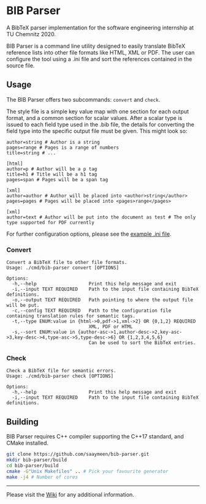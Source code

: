 # BIB Parser

A BibTeX parser implementation for the software engineering internship at TU Chemnitz 2020.

BIB Parser is a command line utility designed to easily translate BibTeX reference lists into other file formats like HTML, XML or PDF. The user can configure the tool using a .ini file and sort the references contained in the source file.

## Usage

The BIB Parser offers two subcommands: `convert` and `check`.

The style file is a simple key value map with one section for each output format, and a common section for scalar values. After a scalar type is issued to each field type used in the .bib file, the details for converting the field type into the specific output file must be given. This might look so:
```
author=string # Author is a string
pages=range # Pages is a range of numbers
title=string # ...

[html]
author=p # Author will be a p tag
title=h1 # Title will be a h1 tag
pages=span # Pages will be a span tag

[xml]
author=author # Author will be placed into <author>string</author>
pages=pages # Pages will be placed into <pages>range</pages>

[xml]
author=text # Author will be put into the document as test # The only type supported for PDF currently
```

For further configuration options, please see the [example .ini file](./test/data/style.ini).

### Convert

```
Convert a BibTeX file to other file formats.
Usage: ./cmd/bib-parser convert [OPTIONS]

Options:
  -h,--help                   Print this help message and exit
  -i,--input TEXT REQUIRED    Path to the input file containing BibTeX definitions.
  -o,--output TEXT REQUIRED   Path pointing to where the output file will be put.
  -c,--config TEXT REQUIRED   Path to the configuration file containing translation rules for semantic tags.
  -t,--type ENUM:value in {html->0,pdf->1,xml->2} OR {0,1,2} REQUIRED
                              XML, PDF or HTML
  -s,--sort ENUM:value in {author-asc->1,author-desc->2,key-asc->3,key-desc->4,type-asc->5,type-desc->6} OR {1,2,3,4,5,6}
                              Can be used to sort the BibTeX entries.
```

### Check

```
Check a BibTeX file for semantic errors.
Usage: ./cmd/bib-parser check [OPTIONS]

Options:
  -h,--help                   Print this help message and exit
  -i,--input TEXT REQUIRED    Path to the input file containing BibTeX definitions.
```

## Building

BIB Parser requires C++ compiler supporting the C++17 standard, and CMake installed.

```bash
git clone https://github.com/saaymeen/bib-parser.git
mkdir bib-parser/build
cd bib-parser/build
cmake -G"Unix Makefiles" .. # Pick your favourite generator
make -j4 # Number of cores
```

---

Please visit the [Wiki](https://github.com/saaymeen/bib-parser/wiki) for any additional information.
